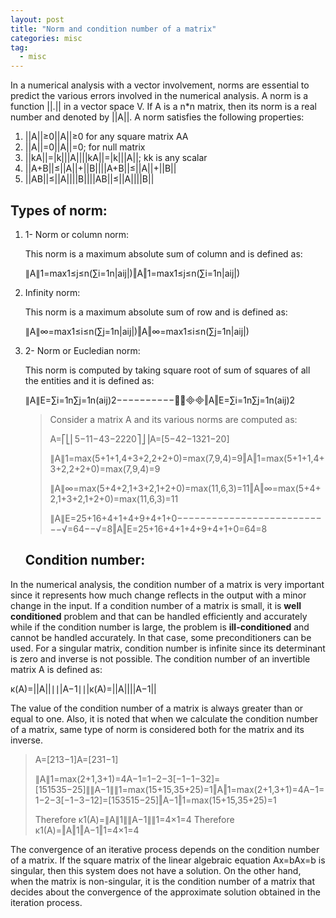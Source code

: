 ```yaml
---
layout: post
title: "Norm and condition number of a matrix"
categories: misc
tag: 
  - misc
---
```


In a numerical analysis with a vector involvement, norms are essential to predict the various errors involved in the numerical analysis. A norm is a function ||.|| in a vector space V. If A is a n*n matrix, then its norm is a real number and denoted by ||A||. A norm satisfies the following properties:

1. ||A||≥0||A||≥0 for any square matrix AA
2. ||A||=0||A||=0; for null matrix
3. ||kA||=|k|||A||||kA||=|k|||A||; kk is any scalar
4. ||A+B||≤||A||+||B||||A+B||≤||A||+||B||
5. ||AB||≤||A||||B||||AB||≤||A||||B||

## Types of norm:

1. 1- Norm or column norm:

    

   This norm is a maximum absolute sum of column and is defined as:

   ∥A∥1=max1≤j≤n(∑i=1n|aij|)‖A‖1=max1≤j≤n(∑i=1n|aij|)

2. Infinity norm: 

   This norm is a maximum absolute sum of row and is defined as:

   ∥A∥∞=max1≤i≤n(∑j=1n|aij|)‖A‖∞=max1≤i≤n(∑j=1n|aij|)

3. 2- Norm or Eucledian norm: 

   This norm is computed by taking square root of sum of squares of all the entities and it is defined as:

   ∥A∥E=∑i=1n∑j=1n(aij)2−−−−−−−−−−⎷‖A‖E=∑i=1n∑j=1n(aij)2

   > Consider a matrix A and its various norms are computed as:
   >
   > A=⎡⎣⎢5−11−43−2220⎤⎦⎥A=[5−42−1321−20]
   >
   > ∥A∥1=max(5+1+1,4+3+2,2+2+0)=max(7,9,4)=9‖A‖1=max(5+1+1,4+3+2,2+2+0)=max(7,9,4)=9
   >
   > ∥A∥∞=max(5+4+2,1+3+2,1+2+0)=max(11,6,3)=11‖A‖∞=max(5+4+2,1+3+2,1+2+0)=max(11,6,3)=11
   >
   > ∥A∥E=25+16+4+1+4+9+4+1+0−−−−−−−−−−−−−−−−−−−−−−−−−−−√=64−−√=8‖A‖E=25+16+4+1+4+9+4+1+0=64=8

   ## **Condition number:**

 In the numerical analysis, the condition number of a matrix is very important since it represents how much change reflects in the output with a minor change in the input. If a condition number of a matrix is small, it is **well conditioned** problem and that can be handled efficiently and accurately while if the condition number is large, the problem is **ill-conditioned** and cannot be handled accurately. In that case, some preconditioners can be used. For a singular matrix, condition number is infinite since its determinant is zero and inverse is not possible. The condition number of an invertible matrix A is defined as:



κ(A)=||A||∣∣|A−1∣∣|κ(A)=||A||||A−1||



The value of the condition number of a matrix is always greater than or equal to one. Also, it is noted that when we calculate the condition number of a matrix, same type of norm is considered both for the matrix and its inverse.

> A=[213−1]A=[231−1]
>
> ∥A∥1=max(2+1,3+1)=4A−1=1−2−3[−1−1−32]=[151535−25]∥∥A−1∥∥1=max(15+15,35+25)=1‖A‖1=max(2+1,3+1)=4A−1=1−2−3[−1−3−12]=[153515−25]‖A−1‖1=max(15+15,35+25)=1
>
>  Therefore κ1(A)=∥A∥1∥∥A−1∥∥1=4×1=4 Therefore κ1(A)=‖A‖1‖A−1‖1=4×1=4

The convergence of an iterative process depends on the condition number of a matrix.  If the square matrix of the linear algebraic equation Ax=bAx=b is singular, then this system does not have a solution. On the other hand, when the matrix is non-singular, it is the condition number of a matrix that decides about the convergence of the approximate solution obtained in the iteration process.
